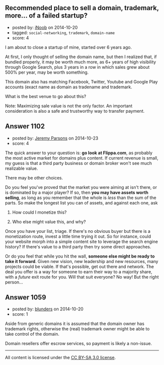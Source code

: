 ## Recommended place to sell a domain, trademark, more... of a failed startup?

- posted by: [iNoob](https://stackexchange.com/users/1639234/inoob) on 2014-10-20
- tagged: `social-networking`, `trademark`, `domain-name`
- score: 4

<p>I am about to close a startup of mine, started over 6 years ago.</p>

<p>At first, I only thought of selling the domain name, but then I realized that, if bundled properly, it may be worth much more, as 6+ years of high visibility through Google Search, plus 3 years in a row in which sales grew about 500% per year, may be worth something.</p>

<p>This domain also has matching Facebook, Twitter, Youtube and Google Play accounts (exact name as domain as tradename and trademark.</p>

<p>What is the best venue to go about this?</p>

<p>Note: Maximizing sale value is not the only factor. An important consideration is also a safe and trustworthy way to transfer payment.</p>



## Answer 1102

- posted by: [Jeremy Parsons](https://stackexchange.com/users/497810/jeremy-parsons) on 2014-10-23
- score: 4

<p>The quick answer to your question is: <strong>go look at Flippa.com</strong>, as probably the most active market for domains plus content. If current revenue is small, my guess is that a third party business or domain broker won't see much realizable value.</p>

<p>There may be other choices. </p>

<p>Do you feel you've proved that the market you were aiming at isn't there, or is dominated by a major player? If so, then <strong>you may have assets worth selling</strong>, as long as you remember that the whole is <em>less</em> than the sum of the parts. So make the longest list you can of assets, and against each one, ask </p>

<ol>
<li><p>How could I monetize this?</p></li>
<li><p>Who else might value this, and why?</p></li>
</ol>

<p>Once you have your list, triage. If there's no obvious buyer but there is a monetization route, invest a little time trying it out. So for instance, could your website morph into a simple content site to leverage the search engine history? If there's value to a third party then try some direct approaches.</p>

<p>Or do you feel that while you hit the wall, <strong>someone else might be ready to take it forward</strong>. Given new vision, new leadership and new resources, many projects could be viable. If that's possible, get out there and network. The deal you offer is a way for someone to earn their way to a majority share, with a <em>future</em> exit route for you. Will that suit everyone? No way! But the right person...</p>



## Answer 1059

- posted by: [blunders](https://stackexchange.com/users/216182/blunders) on 2014-10-20
- score: 1

<p>Aside from generic domains it is assumed that the domain owner has trademark rights, otherwise the (real) trademark owner might be able to take control of the domain. </p>

<p>Domain resellers offer escrow services, so payment is likely a non-issue.</p>




---

All content is licensed under the [CC BY-SA 3.0 license](https://creativecommons.org/licenses/by-sa/3.0/).
